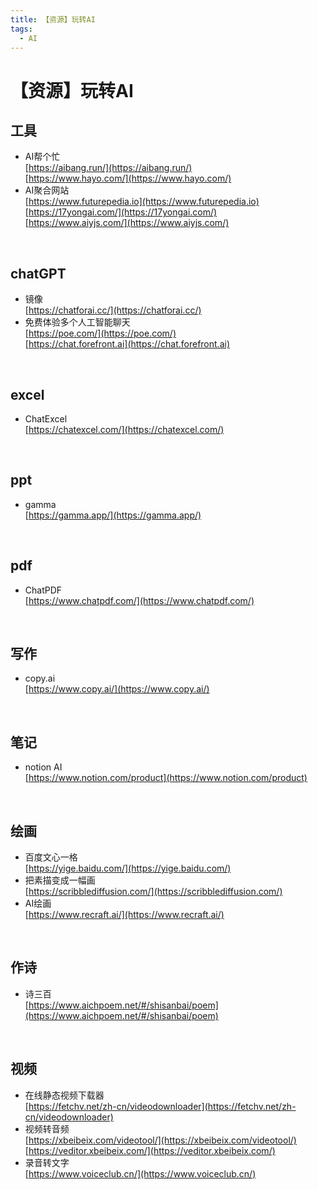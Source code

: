 ```yaml
---
title: 【资源】玩转AI
tags:
  - AI
---
```

# 【资源】玩转AI
## 工具
- AI帮个忙  
  [https://aibang.run/](https://aibang.run/)  
  [https://www.hayo.com/](https://www.hayo.com/) 
- AI聚合网站  
  [https://www.futurepedia.io](https://www.futurepedia.io)  
  [https://17yongai.com/](https://17yongai.com/)  
  [https://www.aiyjs.com/](https://www.aiyjs.com/)

<br>

## chatGPT
- 镜像  
  [https://chatforai.cc/](https://chatforai.cc/)   
- 免费体验多个人工智能聊天  
  [https://poe.com/](https://poe.com/)  
  [https://chat.forefront.ai](https://chat.forefront.ai)

<br>

## excel
- ChatExcel  
  [https://chatexcel.com/](https://chatexcel.com/)  

<br>

## ppt
- gamma  
  [https://gamma.app/](https://gamma.app/)  

<br>

## pdf
- ChatPDF  
  [https://www.chatpdf.com/](https://www.chatpdf.com/)  

<br>

## 写作
- copy.ai  
  [https://www.copy.ai/](https://www.copy.ai/) 

<br>

## 笔记
- notion AI  
  [https://www.notion.com/product](https://www.notion.com/product)  

<br>

## 绘画
- 百度文心一格  
  [https://yige.baidu.com/](https://yige.baidu.com/)  
- 把素描变成一幅画  
  [https://scribblediffusion.com/](https://scribblediffusion.com/)  
- AI绘画  
  [https://www.recraft.ai/](https://www.recraft.ai/)  

<br>

## 作诗
- 诗三百  
  [https://www.aichpoem.net/#/shisanbai/poem](https://www.aichpoem.net/#/shisanbai/poem)  

<br>

## 视频
- 在线静态视频下载器  
  [https://fetchv.net/zh-cn/videodownloader](https://fetchv.net/zh-cn/videodownloader)  
- 视频转音频  
  [https://xbeibeix.com/videotool/](https://xbeibeix.com/videotool/)  
  [https://veditor.xbeibeix.com/](https://veditor.xbeibeix.com/)  
- 录音转文字  
  [https://www.voiceclub.cn/](https://www.voiceclub.cn/)  
